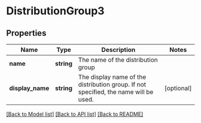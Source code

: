# DistributionGroup3

## Properties
Name | Type | Description | Notes
------------ | ------------- | ------------- | -------------
**name** | **string** | The name of the distribution group | 
**display_name** | **string** | The display name of the distribution group. If not specified, the name will be used. | [optional] 

[[Back to Model list]](../README.md#documentation-for-models) [[Back to API list]](../README.md#documentation-for-api-endpoints) [[Back to README]](../README.md)


